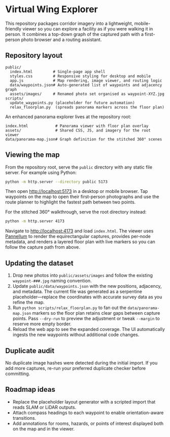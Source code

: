 # Virtual Wing Explorer

This repository packages corridor imagery into a lightweight, mobile-friendly viewer so you can explore a facility as if you were walking it in person. It combines a top-down graph of the captured path with a first-person photo browser and a routing assistant.

## Repository layout

```
public/
  index.html         # Single-page app shell
  styles.css         # Responsive styling for desktop and mobile
  app.js             # Map rendering, image viewer, and routing logic
  data/waypoints.json# Auto-generated list of waypoints and adjacency graph
  assets/images/     # Renamed photo set organised as waypoint-XYZ.jpg
scripts/
  update_waypoints.py (placeholder for future automation)
  relax_floorplan.py  (spreads panorama markers across the floor plan)
```

An enhanced panorama explorer lives at the repository root:

```
index.html            # Panorama viewer with floor plan overlay
assets/               # Shared CSS, JS, and imagery for the root viewer
data/panorama-map.json# Graph definition for the stitched 360° scenes
```

## Viewing the map

From the repository root, serve the `public` directory with any static file server. For example using Python:

```bash
python -m http.server --directory public 5173
```

Then open <http://localhost:5173> in a desktop or mobile browser. Tap waypoints on the map to open their first-person photographs and use the route planner to highlight the fastest path between two points.

For the stitched 360° walkthrough, serve the root directory instead:

```bash
python -m http.server 4173
```

Navigate to <http://localhost:4173> and load `index.html`. The viewer uses [Pannellum](https://pannellum.org/) to render the equirectangular captures, provides per-node metadata, and renders a layered floor plan with live markers so you can follow the capture path from above.

## Updating the dataset

1. Drop new photos into `public/assets/images` and follow the existing `waypoint-###.jpg` naming convention.
2. Update `public/data/waypoints.json` with the new positions, adjacency, and metadata. The current file was generated as a serpentine placeholder—replace the coordinates with accurate survey data as you refine the map.
3. Run `python scripts/relax_floorplan.py` to fan out the `data/panorama-map.json` markers so the floor plan retains clear gaps between capture points. Pass `--dry-run` to preview the adjustment or tweak `--margin` to reserve more empty border.
4. Reload the web app to see the expanded coverage. The UI automatically ingests the new waypoints without additional code changes.

## Duplicate audit

No duplicate image hashes were detected during the initial import. If you add more captures, re-run your preferred duplicate checker before committing.

## Roadmap ideas

- Replace the placeholder layout generator with a scripted import that reads SLAM or LiDAR outputs.
- Attach compass headings to each waypoint to enable orientation-aware transitions.
- Add annotations for rooms, hazards, or points of interest displayed both on the map and in the viewer.
